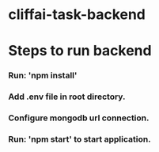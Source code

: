 # cliffai-task-backend

# Steps to run backend

### Run: 'npm install'

### Add .env file in root directory.

### Configure mongodb url connection.

### Run: 'npm start' to start application.
